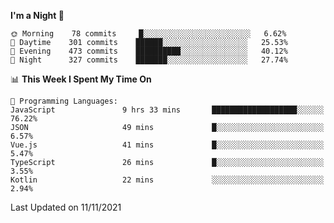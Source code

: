 <!--START_SECTION:waka-->
**I'm a Night 🦉** 

```text
🌞 Morning    78 commits     █░░░░░░░░░░░░░░░░░░░░░░░░   6.62% 
🌆 Daytime    301 commits    ██████░░░░░░░░░░░░░░░░░░░   25.53% 
🌃 Evening    473 commits    ██████████░░░░░░░░░░░░░░░   40.12% 
🌙 Night      327 commits    ███████░░░░░░░░░░░░░░░░░░   27.74%

```


📊 **This Week I Spent My Time On** 

```text
💬 Programming Languages: 
JavaScript               9 hrs 33 mins       ███████████████████░░░░░░   76.22% 
JSON                     49 mins             █░░░░░░░░░░░░░░░░░░░░░░░░   6.57% 
Vue.js                   41 mins             █░░░░░░░░░░░░░░░░░░░░░░░░   5.47% 
TypeScript               26 mins             █░░░░░░░░░░░░░░░░░░░░░░░░   3.55% 
Kotlin                   22 mins             ░░░░░░░░░░░░░░░░░░░░░░░░░   2.94%

```


 Last Updated on 11/11/2021
<!--END_SECTION:waka-->

